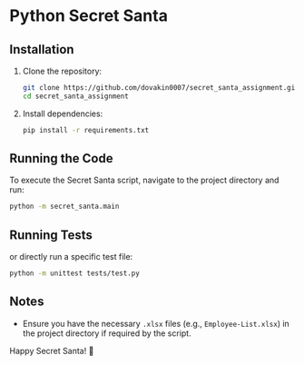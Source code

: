 # Python Secret Santa

## Installation

1. Clone the repository:
   ```sh
   git clone https://github.com/dovakin0007/secret_santa_assignment.git
   cd secret_santa_assignment
   ```

2. Install dependencies:
   ```sh
   pip install -r requirements.txt
   ```

## Running the Code

To execute the Secret Santa script, navigate to the project directory and run:
   ```sh
   python -m secret_santa.main
   ```

## Running Tests

or directly run a specific test file:
   ```sh
   python -m unittest tests/test.py
   ```

## Notes
- Ensure you have the necessary `.xlsx` files (e.g., `Employee-List.xlsx`) in the project directory if required by the script.

Happy Secret Santa! 🎅

